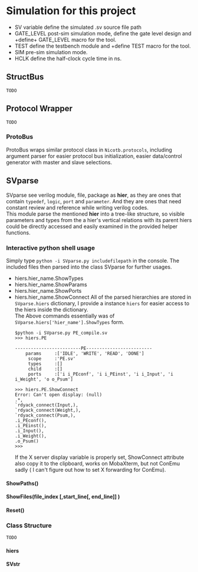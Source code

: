 # Simulation for this project
* SV variable define the simulated .sv source file path
* GATE_LEVEL post-sim simulation mode, define the gate level design and +define+ GATE_LEVEL macro for the tool. 
* TEST define the testbench module and +define TEST macro for the tool.
* SIM pre-sim simulation mode.
* HCLK define the half-clock cycle time in ns. 
## StructBus
`TODO`
## Protocol Wrapper
`TODO`
### ProtoBus
ProtoBus wraps similar protocol class in `Nicotb.protocols`, including argument parser for easier protocol bus initialization, easier data/control generator with master and slave selections.
## SVparse
SVparse see verilog module, file, package as **hier**, as they are ones that contain `typedef`, `logic`, `port` and `parameter`. And they are ones that need constant review and reference while writing verilog codes.  
This module parse the mentioned **hier** into a tree-like structure, so visible parameters and types from the a hier's vertical relations with its parent hiers could be directly accessed and easily examined in the provided helper functions.
### Interactive python shell usage
Simply type `python -i SVparse.py includefilepath` in the console. The included files then parsed into the class SVparse for further usages.
* hiers.hier_name.ShowTypes
* hiers.hier_name.ShowParams
* hiers.hier_name.ShowPorts
* hiers.hier_name.ShowConnect
  All of the parsed hierarchies are stored in `SVparse.hiers` dictionary, I provide a instance `hiers` for easier access to the hiers inside the dictionary.  
  The Above commands essentially was of `SVparse.hiers['hier_name'].ShowTypes` form.
  ```shell
  $python -i SVparse.py PE_compile.sv
  >>> hiers.PE
  
  -------------------------PE-------------------------
      params     :['IDLE', 'WRITE', 'READ', 'DONE']
       scope     :'PE.sv'
       types     :[]
       child     :[]
       ports     :['i i_PEconf', 'i i_PEinst', 'i i_Input', 'i i_Weight', 'o o_Psum']
  
  >>> hiers.PE.ShowConnect
  Error: Can't open display: (null)
  .*,
  `rdyack_connect(Input,),
  `rdyack_connect(Weight,),
  `rdyack_connect(Psum,),
  .i_PEconf(),
  .i_PEinst(),
  .i_Input(),
  .i_Weight(),
  .o_Psum()
  >>>   
  ```
  If the X server display variable is properly set, ShowConnect attribute also copy it to the clipboard, works on MobaXterm, but not ConEmu sadly ( I can't figure out how to set X forwarding for ConEmu).
#### ShowPaths()
#### ShowFiles(file_index [,start_line[, end_line]] )
#### Reset()

### Class Structure
`TODO`
#### hiers
#### SVstr
